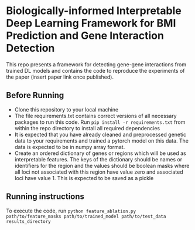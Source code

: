# Biologically-informed Interpretable Deep Learning Framework for BMI Prediction and Gene Interaction Detection

This repo presents a framework for detecting gene-gene interactions from trained DL models and contains the code to reproduce the experiments of the paper (insert paper link once published). 

## Before Running
- Clone this repository to your local machine
- The file requirements.txt contains correct versions of all necessary packages to run this code. Run `pip install -r requirements.txt` from within the repo directory to install all required dependencies
- It is expected that you have already cleaned and preprocessed genetic data to your requirements and trained a pytorch model on this data. The data is expected to be in numpy array format.
- Create an ordered dictionary of genes or regions which will be used as interpretable features. The keys of the dictionary should be names or identifiers for the region and the values should be boolean masks where all loci not associated with this region have value zero and associated loci have value 1. This is expected to be saved as a pickle

## Running instructions
To execute the code, run 
```python feature_ablation.py  path/to/feature_masks path/to/trained_model path/to/test_data results_directory```

